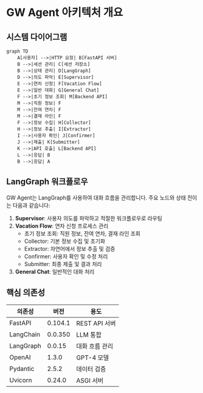 # GW Agent 아키텍처 개요

## 시스템 다이어그램

```mermaid
graph TD
    A[사용자] -->|HTTP 요청| B[FastAPI 서버]
    B -->|세션 관리| C[세션 저장소]
    B -->|상태 관리| D[LangGraph]
    D -->|의도 파악| E[Supervisor]
    E -->|연차 신청| F[Vacation Flow]
    E -->|일반 대화| G[General Chat]
    F -->|초기 정보 조회| M[Backend API]
    M -->|직원 정보| F
    M -->|잔여 연차| F
    M -->|결재 라인| F
    F -->|정보 수집| H[Collector]
    H -->|정보 추출| I[Extractor]
    I -->|사용자 확인| J[Confirmer]
    J -->|제출| K[Submitter]
    K -->|API 호출| L[Backend API]
    L -->|응답| B
    B -->|응답| A
```

## LangGraph 워크플로우

GW Agent는 LangGraph를 사용하여 대화 흐름을 관리합니다. 주요 노드와 상태 전이는 다음과 같습니다:

1. **Supervisor**: 사용자 의도를 파악하고 적절한 워크플로우로 라우팅
2. **Vacation Flow**: 연차 신청 프로세스 관리
   - 초기 정보 조회: 직원 정보, 잔여 연차, 결재 라인 조회
   - Collector: 기본 정보 수집 및 초기화
   - Extractor: 자연어에서 정보 추출 및 검증
   - Confirmer: 사용자 확인 및 수정 처리
   - Submitter: 최종 제출 및 결과 처리
3. **General Chat**: 일반적인 대화 처리

## 핵심 의존성

| 의존성 | 버전 | 용도 |
|--------|------|------|
| FastAPI | 0.104.1 | REST API 서버 |
| LangChain | 0.0.350 | LLM 통합 |
| LangGraph | 0.0.15 | 대화 흐름 관리 |
| OpenAI | 1.3.0 | GPT-4 모델 |
| Pydantic | 2.5.2 | 데이터 검증 |
| Uvicorn | 0.24.0 | ASGI 서버 | 